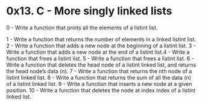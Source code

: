 # 0x13. C - More singly linked lists

0 - Write a function that prints all the elements of a listint list.

1 - Write a function that returns the number of elements in a linked listint list.
2 - Write a function that adds a new node at the beginning of a listint list.
3 - Write a function that adds a new node at the end of a listint list.4 - Write a function that frees a listint list.
5 - Write a function that frees a listint list.
6 - Write a function that deletes the head node of a listint linked list, and returns the head node’s data (n).
7 - Write a function that returns the nth node of a listint linked list.
8 - Write a function that returns the sum of all the data (n) of a listint linked list.
9 - Write a function that inserts a new node at a given position.
10 - Write a function that deletes the node at index index of a listint linked list.

